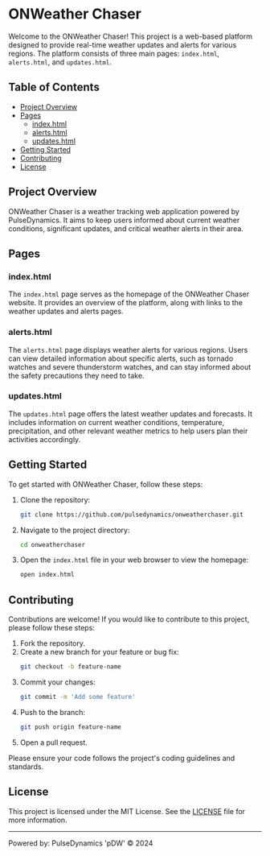 # ONWeather Chaser

Welcome to the ONWeather Chaser! This project is a web-based platform designed to provide real-time weather updates and alerts for various regions. The platform consists of three main pages: `index.html`, `alerts.html`, and `updates.html`.

## Table of Contents

- [Project Overview](#project-overview)
- [Pages](#pages)
  - [index.html](#indexhtml)
  - [alerts.html](#alertshtml)
  - [updates.html](#updateshtml)
- [Getting Started](#getting-started)
- [Contributing](#contributing)
- [License](#license)

## Project Overview

ONWeather Chaser is a weather tracking web application powered by PulseDynamics. It aims to keep users informed about current weather conditions, significant updates, and critical weather alerts in their area.

## Pages

### index.html

The `index.html` page serves as the homepage of the ONWeather Chaser website. It provides an overview of the platform, along with links to the weather updates and alerts pages.

### alerts.html

The `alerts.html` page displays weather alerts for various regions. Users can view detailed information about specific alerts, such as tornado watches and severe thunderstorm watches, and can stay informed about the safety precautions they need to take.

### updates.html

The `updates.html` page offers the latest weather updates and forecasts. It includes information on current weather conditions, temperature, precipitation, and other relevant weather metrics to help users plan their activities accordingly.

## Getting Started

To get started with ONWeather Chaser, follow these steps:

1. Clone the repository:
    ```sh
    git clone https://github.com/pulsedynamics/onweatherchaser.git
    ```

2. Navigate to the project directory:
    ```sh
    cd onweatherchaser
    ```

3. Open the `index.html` file in your web browser to view the homepage:
    ```sh
    open index.html
    ```

## Contributing

Contributions are welcome! If you would like to contribute to this project, please follow these steps:

1. Fork the repository.
2. Create a new branch for your feature or bug fix:
    ```sh
    git checkout -b feature-name
    ```
3. Commit your changes:
    ```sh
    git commit -m 'Add some feature'
    ```
4. Push to the branch:
    ```sh
    git push origin feature-name
    ```
5. Open a pull request.

Please ensure your code follows the project's coding guidelines and standards.

## License

This project is licensed under the MIT License. See the [LICENSE](LICENSE) file for more information.

---

Powered by: PulseDynamics 'pDW' &copy; 2024
